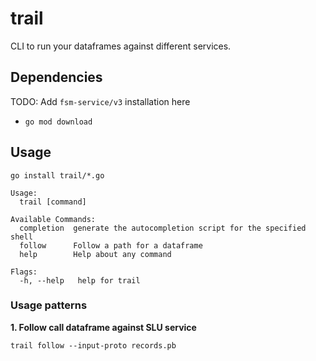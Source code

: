 # trail

CLI to run your dataframes against different services.

## Dependencies

TODO: Add `fsm-service/v3` installation here

- `go mod download`

## Usage

```
go install trail/*.go
```

```
Usage:
  trail [command]

Available Commands:
  completion  generate the autocompletion script for the specified shell
  follow      Follow a path for a dataframe
  help        Help about any command

Flags:
  -h, --help   help for trail
```

### Usage patterns

**1. Follow call dataframe against SLU service**

```
trail follow --input-proto records.pb
```
